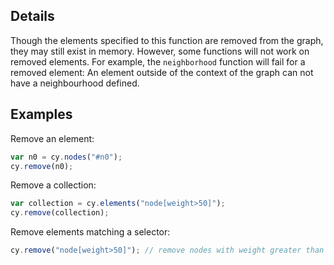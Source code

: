 ## Details

Though the elements specified to this function are removed from the graph, they may still exist in memory.  However, some functions will not work on removed elements.  For example, the `neighborhood` function will fail for a removed element:  An element outside of the context of the graph can not have a neighbourhood defined.

## Examples

Remove an element:

```js
var n0 = cy.nodes("#n0");
cy.remove(n0);
```

Remove a collection:

```js
var collection = cy.elements("node[weight>50]");
cy.remove(collection);
```

Remove elements matching a selector:

```js
cy.remove("node[weight>50]"); // remove nodes with weight greater than 50
```